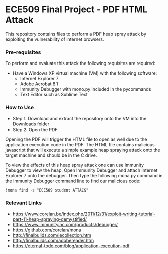 # ECE509 Final Project - PDF HTML Attack

This repository contains files to perform a PDF heap spray attack by exploiting the vulnerability of internet browsers.

### Pre-requisites
To perform and evaluate this attack the following requisites are required:
- Have a Windows XP virtual machine (VM) with the following software:
  - Internet Explorer 7
  - Adobe Acrobat 8.1
  - Immunity Debugger with mono.py included in the pycommands
  - Text Editor such as Sublime Text

### How to Use
- Step 1: Download and extract the repository onto the VM into the Downloads folder
- Step 2: Open the PDF

Opening the PDF will trigger the HTML file to open as well due to the application execution code in the PDF. The HTML file contains malicious javascript that will execute a simple example heap spraying attack onto the target machine and should be in the C drive.

To view the effects of this heap spray attack one can use Immunity Debugger to view the heap. Open Immunity Debugger and attach Internet Explorer 7 onto the debugger. Then type the following mona.py command in the Immunity Debugger command line to find our malicious code:

```!mona find -s "ECE509 student ATTACK"```

### Relevant Links
- https://www.corelan.be/index.php/2011/12/31/exploit-writing-tutorial-part-11-heap-spraying-demystified/
- https://www.immunityinc.com/products/debugger/
- https://github.com/corelan/mona
- http://finalbuilds.com/iecollection.htm
- http://finalbuilds.com/adobereader.htm
- https://eternal-todo.com/blog/application-execution-pdf



